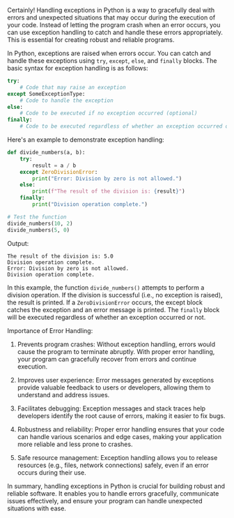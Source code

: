 Certainly! Handling exceptions in Python is a way to gracefully deal with errors and unexpected situations that may occur during the execution of your code. Instead of letting the program crash when an error occurs, you can use exception handling to catch and handle these errors appropriately. This is essential for creating robust and reliable programs.

In Python, exceptions are raised when errors occur. You can catch and handle these exceptions using `try`, `except`, `else`, and `finally` blocks. The basic syntax for exception handling is as follows:

```python
try:
    # Code that may raise an exception
except SomeExceptionType:
    # Code to handle the exception
else:
    # Code to be executed if no exception occurred (optional)
finally:
    # Code to be executed regardless of whether an exception occurred or not (optional)
```

Here's an example to demonstrate exception handling:

```python
def divide_numbers(a, b):
    try:
        result = a / b
    except ZeroDivisionError:
        print("Error: Division by zero is not allowed.")
    else:
        print(f"The result of the division is: {result}")
    finally:
        print("Division operation complete.")

# Test the function
divide_numbers(10, 2)
divide_numbers(5, 0)
```

Output:
```
The result of the division is: 5.0
Division operation complete.
Error: Division by zero is not allowed.
Division operation complete.
```

In this example, the function `divide_numbers()` attempts to perform a division operation. If the division is successful (i.e., no exception is raised), the result is printed. If a `ZeroDivisionError` occurs, the except block catches the exception and an error message is printed. The `finally` block will be executed regardless of whether an exception occurred or not.

Importance of Error Handling:

1. Prevents program crashes: Without exception handling, errors would cause the program to terminate abruptly. With proper error handling, your program can gracefully recover from errors and continue execution.

2. Improves user experience: Error messages generated by exceptions provide valuable feedback to users or developers, allowing them to understand and address issues.

3. Facilitates debugging: Exception messages and stack traces help developers identify the root cause of errors, making it easier to fix bugs.

4. Robustness and reliability: Proper error handling ensures that your code can handle various scenarios and edge cases, making your application more reliable and less prone to crashes.

5. Safe resource management: Exception handling allows you to release resources (e.g., files, network connections) safely, even if an error occurs during their use.

In summary, handling exceptions in Python is crucial for building robust and reliable software. It enables you to handle errors gracefully, communicate issues effectively, and ensure your program can handle unexpected situations with ease.
